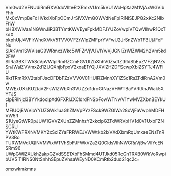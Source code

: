Vm0wd2VFNUdiRmRXV0doVllteEtXRmxVUm5kVU1WcHpXa2M1VjAxWGVIbFhh
Mk0xVmpBeFdHVkdXbFpOCmJrSlVXVmQ0WVdNeFpIRlNiSEJPQ2xKc2NIbFhW
bHBXWlVaa1NGWnJiR3BTYmtKWVEyeFpkMDFJYUZoVwpiVTQwVlhwR1QxTkdX
bkphUjJ4VFlrWndXVkV5TVV0VFZrWlpZMFprYVFwU2JrSnZWbTF3UjJFeFNu
SlAKVm1SWVlsaG9WRmxzWkc5WFZrVjVUVlYwVjJGNlZrWlZWM2h2Vm5kd2FW
SllRa3BXTW5ScVpVWlplRmRZCmFGVUtZbXhhV0Zsc1ZtRldSbEpZVFZjNVZs
SnJWalZVVmxZd1ZUQXhjbFpxV2xoaE1YQjJXVlZHZDFScwpXblZSYTJ4WFlU
RktTRmRXV2tabFJscDFDbFZzVVV0V01HUlRZMnhXY1ZSc1RsZFdiRnA2Vm0w
MWExUXkKU2taV2FsWlZWbXh3VUZZd1drcGtNazVHWTBaYVRtRnJWak5XYTJS
clpERlNjd3BYYkdoclpXdGFXRlJXCldrdFNSbFowWTNwV1YwMVZXbnBEYkU1
MFlUQjBWVlpYYUZSWk1uaGhZMVpPYzFSck9WZGlWa28xVjFaVwphMDFHVW5R
S1UyeGtWR0pJUW1GVVZXUnZZMnhzY2xkclpGZFdWRVpHV1d0V1UxbFZNSGRU
YWtKWFRXNVMKY2xSclZYaFRRWEJVWWtkb2IxVXdXbmRqUmxaeENsTnRPV3Bo
TURWMVdUQlNVMWxWTVhSbFJFWkVZa2Q0CldsVlhNWGRaVjBwVllYcENSRm96
UWpGWlZXUkhZakpGZVdSSE1XbFhSMmd4UTJkd05RcGhTRXB0WkVoRwpibUV5
T1RNS0NtSnhhSEpuZVhsaWEyND0KCmRtb2dud21qc2c=

omxwkmkmns